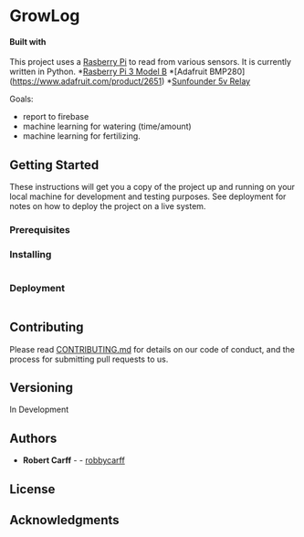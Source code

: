 # GrowLog
#### Built with
This project uses a [Rasberry Pi](https://www.raspberrypi.org/products/raspberry-pi-3-model-b/) to read from various sensors.
It is currently written in Python.
  *[Rasberry Pi 3 Model B](https://www.raspberrypi.org/products/raspberry-pi-3-model-b/)
  *[Adafruit BMP280] (https://www.adafruit.com/product/2651)
  *[Sunfounder 5v Relay](https://www.sunfounder.com/2-channel-dc-5v-relay-module-with-optocoupler-low-level-trigger-expansion-board.html)
  
Goals:
  - report to firebase
  - machine learning for watering (time/amount)
  - machine learning for fertilizing. 

## Getting Started
These instructions will get you a copy of the project up and running on your local machine for development and testing purposes. See deployment for notes on how to deploy the project on a live system.

### Prerequisites


### Installing

```
```
### Deployment

```

```

## Contributing

Please read [CONTRIBUTING.md](https://github.com/CDH-SC/ach) for details on our code of conduct, and the process for submitting pull requests to us.

## Versioning
In Development

## Authors

* **Robert Carff** - - [robbycarff](https://github.com/robbycarff)

## License

## Acknowledgments
